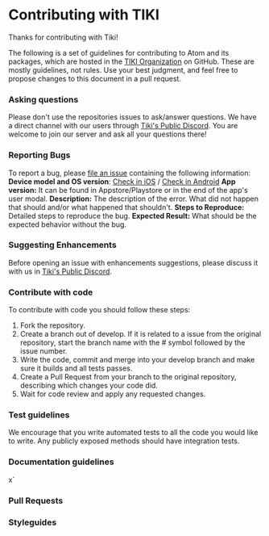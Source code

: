 # Contributing with TIKI

Thanks for contributing with Tiki!

The following is a set of guidelines for contributing to Atom and its packages, which are hosted in the [TIKI Organization](https://github.com/tiki) on GitHub. These are mostly guidelines, not rules. Use your best judgment, and feel free to propose changes to this document in a pull request.

### Asking questions

Please don't use the repositories issues to ask/answer questions. We have a direct channel with our users through [Tiki's Public Discord](https://discord.com/invite/evjYQq48Be).  You are welcome to join our server and ask all your questions there!

### Reporting Bugs
To report a bug, please [file an issue](https://github.com/tiki/app/issues/new) containing the following information:
**Device model and OS version**: [Check in iOS](https://support.apple.com/en-us/HT201685) / [Check in Android](https://support.google.com/android/answer/7680439?hl=en)
**App version:**  It can be found in Appstore/Playstore or in the end of the app's user modal.
**Description:** The description of the error. What did not happen that should and/or what happened that shouldn't.
**Steps to Reproduce:** Detailed steps to reproduce the bug.
**Expected Result:**  What should be the expected behavior without the bug.

### Suggesting Enhancements
Before opening an issue with enhancements suggestions, please discuss it with us in [Tiki's Public Discord](https://discord.com/invite/evjYQq48Be).

### Contribute with code
To contribute with code you should follow these steps:
1. Fork the repository.
2. Create a branch out of develop. If it is related to a issue from the original repository, start the branch name with the # symbol followed by the issue number.
3. Write the code, commit and merge into your develop branch and make sure it builds and all tests passes.
4. Create a Pull Request from your branch to the original repository, describing which changes your code did.
5. Wait for code review and apply any requested changes.

### Test guidelines
We encourage that you write automated tests to all the code you would like to write.
Any publicly exposed methods should have integration tests.

### Documentation guidelines
x`
### Pull Requests

### Styleguides